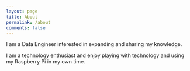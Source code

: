 ```yaml
---
layout: page
title: About
permalink: /about
comments: false
---
```


I am a Data Engineer interested in expanding and sharing my knowledge. 

I am a technology enthusiast and enjoy playing with technology and using my Raspberry Pi in my own time.